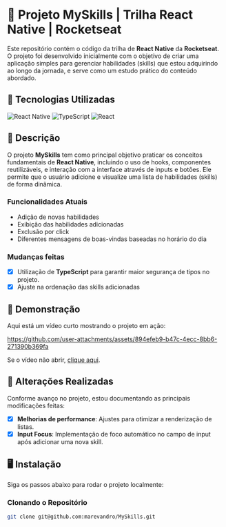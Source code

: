 # 📱 Projeto MySkills | Trilha React Native | Rocketseat

Este repositório contém o código da trilha de **React Native** da **Rocketseat**. 
O projeto foi desenvolvido inicialmente com o objetivo de criar uma aplicação simples para gerenciar habilidades (skills) que estou adquirindo ao longo da jornada, e serve como um estudo prático do conteúdo abordado.

## 🚀 Tecnologias Utilizadas

![React Native](https://img.shields.io/badge/React_Native-20232A?style=for-the-badge&logo=react&logoColor=61DAFB) ![TypeScript](https://img.shields.io/badge/TypeScript-3178C6?style=for-the-badge&logo=typescript&logoColor=white) ![React](https://img.shields.io/badge/React-61DAFB?style=for-the-badge&logo=react&logoColor=black)


## 📄 Descrição

O projeto **MySkills** tem como principal objetivo praticar os conceitos fundamentais de **React Native**, incluindo o uso de hooks, componentes reutilizáveis, e interação com a interface através de inputs e botões. Ele permite que o usuário adicione e visualize uma lista de habilidades (skills) de forma dinâmica.

### Funcionalidades Atuais

- Adição de novas habilidades
- Exibição das habilidades adicionadas
- Exclusão por click
- Diferentes mensagens de boas-vindas baseadas no horário do dia

### Mudanças feitas

- [x] Utilização de **TypeScript** para garantir maior segurança de tipos no projeto.
- [x] Ajuste na ordenação das skills adicionadas

## 🎥 Demonstração

Aqui está um vídeo curto mostrando o projeto em ação:

https://github.com/user-attachments/assets/894efeb9-b47c-4ecc-8bb6-271390b369fa

Se o vídeo não abrir, [clique aqui](https://github.com/marevandro/myskills/issues/1).

## 🔧 Alterações Realizadas

Conforme avanço no projeto, estou documentando as principais modificações feitas:

- [x] **Melhorias de performance**: Ajustes para otimizar a renderização de listas.
- [x] **Input Focus**: Implementação de foco automático no campo de input após adicionar uma nova skill.

## 🖥️ Instalação

Siga os passos abaixo para rodar o projeto localmente:

### Clonando o Repositório

```bash
git clone git@github.com:marevandro/MySkills.git
